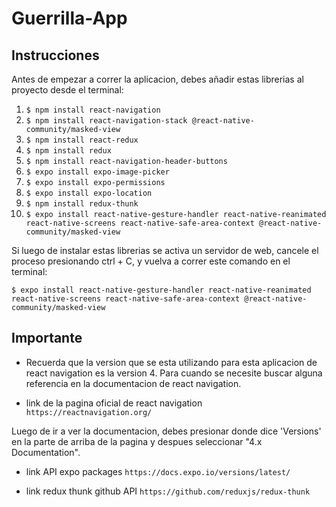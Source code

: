 # Guerrilla-App

## Instrucciones

Antes de empezar a correr la aplicacion, debes añadir estas librerias al proyecto desde el terminal:

1. ``` $ npm install react-navigation ```
2. ``` $ npm install react-navigation-stack @react-native-community/masked-view ```
3. ``` $ npm install react-redux ```
4. ``` $ npm install redux ```
5. ``` $ npm install react-navigation-header-buttons ```
6. ``` $ expo install expo-image-picker ```
7. ``` $ expo install expo-permissions ```
8. ``` $ expo install expo-location ```
9. ``` $ npm install redux-thunk ```
10. ``` $ expo install react-native-gesture-handler react-native-reanimated react-native-screens react-native-safe-area-context @react-native-community/masked-view ```

Si luego de instalar estas librerias se activa un servidor de web, cancele el proceso presionando ctrl + C, y vuelva a correr este comando en el terminal:
```
$ expo install react-native-gesture-handler react-native-reanimated react-native-screens react-native-safe-area-context @react-native-community/masked-view
```

## Importante

- Recuerda que la version que se esta utilizando para esta aplicacion de react navigation es la version 4. Para cuando se necesite buscar alguna referencia en la documentacion de react navigation.

- link de la pagina oficial de react navigation `https://reactnavigation.org/`

Luego de ir a ver la documentacion, debes presionar donde dice 'Versions' en la parte de arriba de la pagina y despues seleccionar "4.x Documentation".

- link API expo packages `https://docs.expo.io/versions/latest/`

- link redux thunk github API `https://github.com/reduxjs/redux-thunk`

